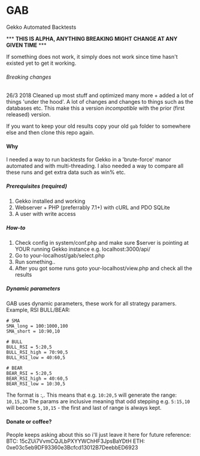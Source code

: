 # **GAB**
Gekko Automated Backtests

*** **THIS IS ALPHA, ANYTHING BREAKING MIGHT CHANGE AT ANY GIVEN TIME** ***

If something does not work, it simply does not work since time hasn't existed yet to get it working.

###### Breaking changes
26/3 2018
Cleaned up most stuff and optimized many more + added a lot of things 'under the hood'. A lot of changes and changes to things such as the databases etc. This make this a version _incompatible_ with the prior (first released) version.

If you want to keep your old results copy your old `gab` folder to somewhere else and then clone this repo again.

#### Why
I needed a way to run backtests for Gekko in a 'brute-force' manor automated and with multi-threading.
I also needed a way to compare all these runs and get extra data such as win% etc.

##### Prerequisites (required)

1. Gekko installed and working
2. Webserver + PHP (preferrably 7.1+) with cURL and PDO SQLite
3. A user with write access

##### How-to

1. Check config in system/conf.php and make sure $server is pointing at YOUR running Gekko instance e.g. localhost:3000/api/
2. Go to your-localhost/gab/select.php
3. Run something..
4. After you got some runs goto your-localhost/view.php and check all the results

##### Dynamic parameters

GAB uses dynamic parameters, these work for all strategy paramers.
Example, RSI BULL/BEAR:

```
# SMA
SMA_long = 100:1000,100
SMA_short = 10:90,10

# BULL
BULL_RSI = 5:20,5
BULL_RSI_high = 70:90,5
BULL_RSI_low = 40:60,5

# BEAR
BEAR_RSI = 5:20,5
BEAR_RSI_high = 40:60,5
BEAR_RSI_low = 10:30,5
```

The format is <FROM>:<TO>,<STEPPING>.
This means that e.g. `10:20,5` will generate the range: `10,15,20`
The params are inclusive meaning that odd stepping e.g. `5:15,10` will become `5,10,15` - the first and last of range is always kept.


#### Donate or coffee?
People keeps asking about this so i'll just leave it here for future reference:
BTC: 15cZUi7VvmCQJLbPXYYWChHF3JpsBaYDtH
ETH: 0xe03c5eb9DF93360e3Bcfcd13012B7DeebbED6923
